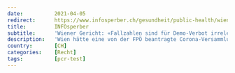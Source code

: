 ```yaml
---
date:          2021-04-05
redirect:      https://www.infosperber.ch/gesundheit/public-health/wiener-gericht-fallzahlen-sind-fuer-demo-verbot-irrelevant/
title:         INFOsperber
subtitle:      'Wiener Gericht: «Fallzahlen sind für Demo-Verbot irrelevant»'
description:   'Wien hätte eine von der FPÖ beantragte Corona-Versammlung nicht verbieten dürfen. Der Richter zerzauste insbesondere die PCR-Tests.'
country:       [CH]
categories:    [Recht]
tags:          [pcr-test]
---
```

